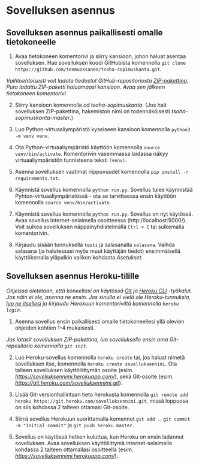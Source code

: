 # Sovelluksen asennus

## Sovelluksen asennus paikallisesti omalle tietokoneelle

1. Avaa tietokoneen komentorivi ja siirry kansioon, johon haluat asentaa sovelluksen. Hae sovelluksen koodi GitHubista komennolla `git clone https://github.com/teemuoksanen/tsoha-sopimuskanta.git`.

*Vaihtoehtoisesti voit ladata tiedostot GitHub-repositoriosta [ZIP-pakettina](https://github.com/teemuoksanen/tsoha-sopimuskanta/archive/master.zip). Pura ladattu ZIP-paketti haluamaasi kansioon. Avaa sen jälkeen tietokoneen komentorivi.*

2. Siirry kansioon komennolla *cd tsoha-sopimuskanta*. (Jos hait sovelluksen ZIP-pakettina, hakemiston nimi on todennäköisesti *tsoha-sopimuskanta-master*.)

4. Luo Python-virtuaaliympäristö kyseiseen kansioon komennolla `python3 -m venv venv`.
​
5. Ota Python-virtuaaliympäristö käyttöön komennolla `source venv/bin/activate`. Komentorivin vasemmassa laidassa näkyy virtuaaliympäristön tunnisteena teksti `(venv)`.

6. Asenna sovelluksen vaatimat riippuvuudet komennolla `pip install -r requirements.txt`.

7. Käynnistä sovellus komennolla `python run.py`. Sovellus tulee käynnistää Pyhton-virtuaaliympäristössä - ota se tarvittaessa ensin käyttöön komennolla `source venv/bin/activate`.

8. Käynnistä sovellus komennolla `python run.py`. Sovellus on nyt käytössä. Avaa sovellus internet-selaimella osoitteessa (http://localhost:5000/). Voit sulkea sovelluksen näppäinyhdistelmällä `Ctrl + C` tai sulkemalla komentorivin.

9. Kirjaudu sisään tunnuksella `testi` ja salasanalla `salasana`. Vaihda salasana (ja halutessasi myös muut käyttäjän tiedot) ensimmäisellä käyttökerralla yläpalkin valikon kohdasta _Asetukset_.

## Sovelluksen asennus Heroku-tilille

*Ohjeissa oletetaan, että koneellasi on käytössä [Git](https://git-scm.com/) ja [Heroku CLI](https://devcenter.heroku.com/articles/heroku-cli) -työkalut. Jos näin ei ole, asenna ne ensin. Jos sinulla ei vielä ole Heroku-tunnuksia, [luo ne itsellesi](https://signup.heroku.com/) ja kirjaudu Herokuun komentoriviltä komennolla `heroku login`.*

1. Asenna sovellus ensin paikallisesti omalle tietokoneellesi yllä olevien ohjeiden kohtien 1-4 mukaisesti.

*Jos latasit sovelluksen ZIP-pakettina, luo sovellukselle ensin oma Git-repositorio komennolla `git init`.*

2. Luo Heroku-sovellus komennolla `heroku create` tai, jos haluat nimetä sovelluksen itse, komennolla `heroku create sovelluksennimi`. Ota talteen sovelluksen käyttöliittymän osoite (esim. *https://sovelluksennimi.herokuapp.com/*), sekä Git-osoite (esim. *https://git.heroku.com/sovelluksennimi.git*).

3. Lisää Git-versionhallintaan tieto herokusta komennolla `git remote add heroku https://git.heroku.com/sovelluksennimi.git`, missä loppuosa on siis kohdassa 2 talteen ottamasi Git-osoite.

4. Siirrä sovellus Herokuun suorittamalla komennot `git add .`, `git commit -m "Initial commit"` ja `git push heroku master`.

8. Sovellus on käytössä hetken kuluttua, kun Heroku on ensin ladannut sovelluksen. Avaa sovelluksen käyttöliittymä internet-selaimella kohdassa 2 talteen ottamallasi osoitteella (esim. *https://sovelluksennimi.herokuapp.com/*).